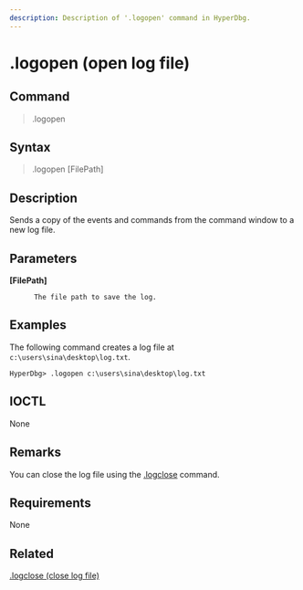 ```yaml
---
description: Description of '.logopen' command in HyperDbg.
---
```


# .logopen \(open log file\)

## Command

> .logopen

## Syntax

> .logopen \[FilePath\]

## Description

Sends a copy of the events and commands from the command window to a new log file.

## Parameters

**\[FilePath\]**

```text
      The file path to save the log.
```

## Examples

The following command creates a log file at `c:\users\sina\desktop\log.txt`.

```text
HyperDbg> .logopen c:\users\sina\desktop\log.txt
```

## IOCTL

None

## **Remarks**

You can close the log file using the [.logclose](https://docs.hyperdbg.org/commands/meta-commands/.logclose) command.

## Requirements

None

## Related

[.logclose \(close log file\)](https://docs.hyperdbg.org/commands/meta-commands/.logclose)

